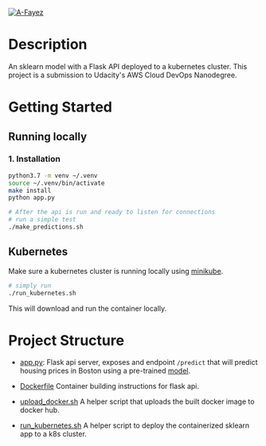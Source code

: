 [![A-Fayez](https://circleci.com/gh/A-Fayez/sklearn-k8s.svg?style=svg)](https://github.com/A-Fayez/sklearn-k8s/tree/master)

# Description

An sklearn model with a Flask API deployed to a kubernetes cluster. This project is a submission to Udacity's AWS Cloud DevOps Nanodegree.

# Getting Started

## Running locally

### 1. Installation

```bash
python3.7 -m venv ~/.venv
source ~/.venv/bin/activate
make install
python app.py

# After the api is run and ready to listen for connections
# run a simple test
./make_predictions.sh
```

## Kubernetes

Make sure a kubernetes cluster is running locally using [minikube](https://minikube.sigs.k8s.io/docs/start/).

```bash
# simply run
./run_kubernetes.sh
```

This will download and run the container locally.

# Project Structure

- [app.py](./app.py): Flask api server, exposes and endpoint `/predict` that will predict housing prices in Boston using a pre-trained [model](https://www.kaggle.com/c/boston-housing).

- [Dockerfile](Dockerfile) Container building instructions for flask api.

- [upload_docker.sh](upload_docker.sh) A helper script that uploads the built docker image to docker hub.

- [run_kubernetes.sh](run_kubernetes.sh) A helper script to deploy the containerized sklearn app to a k8s cluster.
